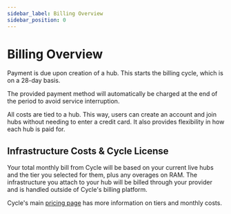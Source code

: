 ```yaml
---
sidebar_label: Billing Overview
sidebar_position: 0
---
```


# Billing Overview

Payment is due upon creation of a hub. This starts the billing cycle, which is on a 28-day basis. 

The provided payment method will automatically be charged at the end of the period to avoid service interruption.

All costs are tied to a hub. This way, users can create an account and join hubs without needing to enter a credit card. It also provides flexibility in how each hub is paid for.



## Infrastructure Costs & Cycle License

Your total monthly bill from Cycle will be based on your current live hubs and the tier you selected for them, plus any overages on RAM. The infrastructure you attach to your hub will be billed through your provider and is handled outside of Cycle's billing platform.

Cycle's main [pricing page](https://cycle.io/pricing) has more information on tiers and monthly costs.